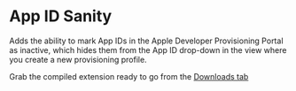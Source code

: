 # App ID Sanity

Adds the ability to mark App IDs in the Apple Developer Provisioning Portal 
as inactive, which hides them from the App ID drop-down in the view where you
create a new provisioning profile.

Grab the compiled extension ready to go from the [Downloads tab](https://github.com/simonwhitaker/app-id-sanity/downloads)